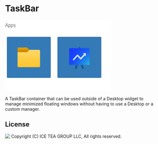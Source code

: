 TaskBar
====

<img src="../Support/Images/taskbar.png" width="350" height="233">

A TaskBar container that can be used outside of a Desktop widget to manage minimized floating windows without having to use a Desktop or a custom manager.

License
-------
<img src="http://iceteagroup.com/wp-content/uploads/2017/01/Square-64x64-trasp.png" height="20" align="top"> Copyright (C) ICE TEA GROUP LLC, All rights reserved.

